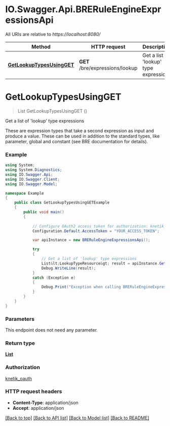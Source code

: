 # IO.Swagger.Api.BRERuleEngineExpressionsApi

All URIs are relative to *https://localhost:8080/*

Method | HTTP request | Description
------------- | ------------- | -------------
[**GetLookupTypesUsingGET**](BRERuleEngineExpressionsApi.md#getlookuptypesusingget) | **GET** /bre/expressions/lookup | Get a list of &#39;lookup&#39; type expressions


<a name="getlookuptypesusingget"></a>
# **GetLookupTypesUsingGET**
> List<LookupTypeResource> GetLookupTypesUsingGET ()

Get a list of 'lookup' type expressions

These are expression types that take a second expression as input and produce a value. These can be used in addition to the standard types, like parameter, global and constant (see BRE documentation for details).

### Example
```csharp
using System;
using System.Diagnostics;
using IO.Swagger.Api;
using IO.Swagger.Client;
using IO.Swagger.Model;

namespace Example
{
    public class GetLookupTypesUsingGETExample
    {
        public void main()
        {
            
            // Configure OAuth2 access token for authorization: knetik_oauth
            Configuration.Default.AccessToken = "YOUR_ACCESS_TOKEN";

            var apiInstance = new BRERuleEngineExpressionsApi();

            try
            {
                // Get a list of 'lookup' type expressions
                List&lt;LookupTypeResource&gt; result = apiInstance.GetLookupTypesUsingGET();
                Debug.WriteLine(result);
            }
            catch (Exception e)
            {
                Debug.Print("Exception when calling BRERuleEngineExpressionsApi.GetLookupTypesUsingGET: " + e.Message );
            }
        }
    }
}
```

### Parameters
This endpoint does not need any parameter.

### Return type

[**List<LookupTypeResource>**](LookupTypeResource.md)

### Authorization

[knetik_oauth](../README.md#knetik_oauth)

### HTTP request headers

 - **Content-Type**: application/json
 - **Accept**: application/json

[[Back to top]](#) [[Back to API list]](../README.md#documentation-for-api-endpoints) [[Back to Model list]](../README.md#documentation-for-models) [[Back to README]](../README.md)

